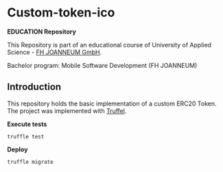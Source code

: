 # Custom-token-ico

**EDUCATION Repository**

This Repository is part of an educational course of University of Applied Science - [FH JOANNEUM GmbH](https://www.fh-joanneum.at/).

Bachelor program: Mobile Software Development (FH JOANNEUM)

## Introduction
This repository holds the basic implementation of a custom ERC20 Token. The project was implemented with [Truffel](https://www.trufflesuite.com/).

**Execute tests**
```
truffle test
```
**Deploy**
```
truffle migrate
```